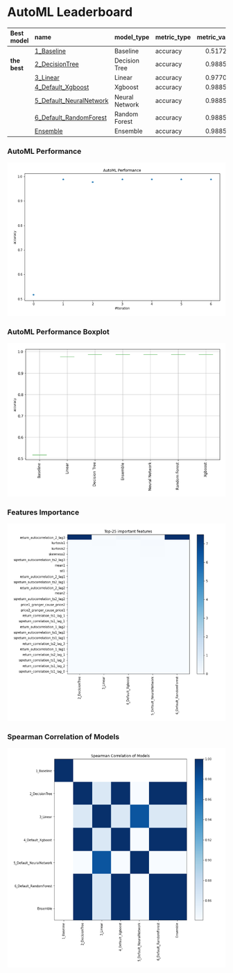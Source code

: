 # AutoML Leaderboard

| Best model   | name                                                         | model_type     | metric_type   |   metric_value |   train_time |
|:-------------|:-------------------------------------------------------------|:---------------|:--------------|---------------:|-------------:|
|              | [1_Baseline](1_Baseline/README.md)                           | Baseline       | accuracy      |       0.517241 |         0.91 |
| **the best** | [2_DecisionTree](2_DecisionTree/README.md)                   | Decision Tree  | accuracy      |       0.988506 |         4.56 |
|              | [3_Linear](3_Linear/README.md)                               | Linear         | accuracy      |       0.977011 |         4.04 |
|              | [4_Default_Xgboost](4_Default_Xgboost/README.md)             | Xgboost        | accuracy      |       0.988506 |         4.18 |
|              | [5_Default_NeuralNetwork](5_Default_NeuralNetwork/README.md) | Neural Network | accuracy      |       0.988506 |         2.55 |
|              | [6_Default_RandomForest](6_Default_RandomForest/README.md)   | Random Forest  | accuracy      |       0.988506 |         7.61 |
|              | [Ensemble](Ensemble/README.md)                               | Ensemble       | accuracy      |       0.988506 |         0.17 |

### AutoML Performance
![AutoML Performance](ldb_performance.png)

### AutoML Performance Boxplot
![AutoML Performance Boxplot](ldb_performance_boxplot.png)

### Features Importance
![features importance across models](features_heatmap.png)



### Spearman Correlation of Models
![models spearman correlation](correlation_heatmap.png)

